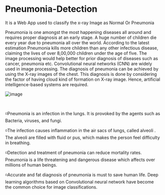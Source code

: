 # Pneumonia-Detection

It is a Web App used to classify the x-ray Image as Normal Or Pneumonia

Pneumonia is one amongst the most happening diseases all around and requires proper diagnosis at an early stage. A huge number of children die every year due to pneumonia all over the world. According to the latest estimation Pneumonia kills more children than any other infectious disease, claiming the lives of over 8,00,000 children under the age of five. The image processing would help better for prior diagnosis of diseases such as cancer, pneumonia etc. Convolutional neural networks (CNN) are widely used in image processing. The diagnosis of pneumonia can be achieved by using the X-ray images of the chest. This diagnosis is done by considering the factor of having cloud kind of formation on X-ray image. Hence, artificial intelligence-based systems are required.
<br />

![image](https://user-images.githubusercontent.com/42439091/122640965-e882a700-d11f-11eb-8f6f-bc171a6594f1.png)

<br />

◽Pneumonia is an infection in the lungs. It is provoked by the agents such as Bacteria, viruses, and fungi. 

◽The infection causes inflammation in the air sacs of lungs, called alveoli . The alveoli are filled with fluid or pus, which makes the person feel difficulty in breathing. 

◽Detection and treatment of pneumonia can reduce mortality rates. Pneumonia is a life threatening and dangerous disease which affects over millions of human beings. 

◽Accurate and fat diagnosis of pneumonia is must to save human life. Deep learning algorithms based on Convolutional neural network have become the common choice for image classifications. 

